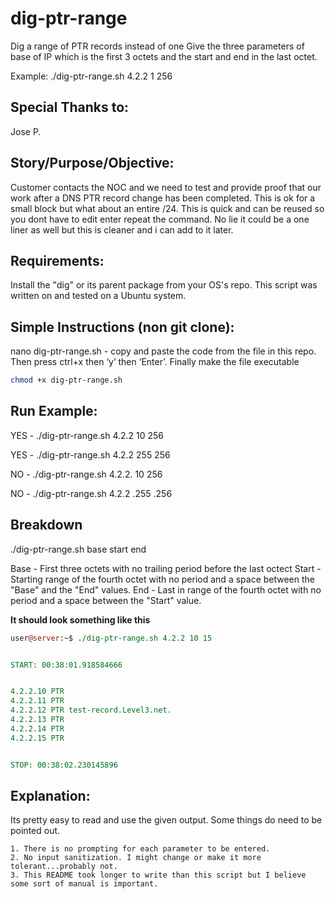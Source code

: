 # dig-ptr-range
Dig a range of PTR records  instead of one 
Give the three parameters of base of IP which is the first 3 octets and the start and end in the last octet. 

Example: ./dig-ptr-range.sh 4.2.2 1 256

## Special Thanks to:
Jose P.

## Story/Purpose/Objective:
Customer contacts the NOC and we need to test and provide proof that our work after a DNS PTR record change has been completed. This is ok for a small block but what about an entire /24. This is quick and can be reused so you dont have to edit enter repeat the command. No lie it could be a one liner as well but this is cleaner and i can add to it later. 

## Requirements:

Install the "dig" or its parent package from your OS's repo. This script was written on and tested on a Ubuntu system.

## Simple Instructions (non git clone):
nano dig-ptr-range.sh - copy and paste the code from the file in this repo. Then press ctrl+x then ‘y’ then ‘Enter’. Finally make the file executable 
```bash
chmod +x dig-ptr-range.sh
```
## Run Example: 

YES - ./dig-ptr-range.sh 4.2.2 10 256

YES - ./dig-ptr-range.sh 4.2.2 255 256

NO - ./dig-ptr-range.sh 4.2.2. 10 256

NO - ./dig-ptr-range.sh 4.2.2 .255 .256

## Breakdown
./dig-ptr-range.sh base start end

Base - First three octets with no trailing period before the last octect
Start - Starting range of the fourth octet with no period and a space between the "Base" and the "End" values.
End - Last in range of the fourth octet with no period and a space between the "Start" value.

**It should look something like this**
```perl
user@server:~$ ./dig-ptr-range.sh 4.2.2 10 15


START: 00:38:01.918584666


4.2.2.10 PTR
4.2.2.11 PTR
4.2.2.12 PTR test-record.Level3.net.
4.2.2.13 PTR
4.2.2.14 PTR
4.2.2.15 PTR


STOP: 00:38:02.230145896
```
## Explanation:

Its pretty easy to read and use the given output. Some things do need to be pointed out. 

	1. There is no prompting for each parameter to be entered. 
	2. No input sanitization. I might change or make it more tolerant...probably not. 
	3. This README took longer to write than this script but I believe some sort of manual is important. 
